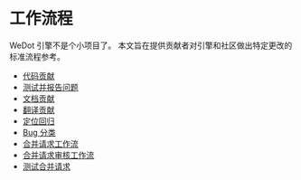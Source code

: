 # 工作流程

WeDot 引擎不是个小项目了。
本文旨在提供贡献者对引擎和社区做出特定更改的标准流程参考。

- [代码贡献](code_contribution.md)
- [测试并报告问题](testing_and_reporting.md)
- [文档贡献](documentation_contribution.md)
- [翻译贡献](translation_contribution.md)
- [定位回归](bisecting_regressions.md)
- [Bug 分类](bug_triage_guidelines.md)
- [合并请求工作流](pr_workflow.md)
- [合并请求审核工作流](pr_review_guidelines.md)
- [测试合并请求](testing_pull_requests.md)

<!-- TODO：https://docs.godotengine.org/en/latest/contributing/workflow/index.html -->